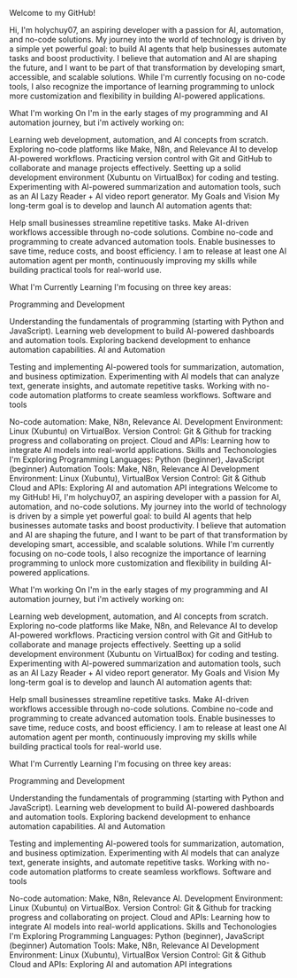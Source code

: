 Welcome to my GitHub!

Hi, I'm holychuy07, an aspiring developer with a passion for AI, automation, and no-code solutions. My journey into the world of technology is driven by a simple yet powerful goal: to build AI agents that help businesses automate tasks and boost productivity.
I believe that automation and AI are shaping the future, and I want to be part of that transformation by developing smart, accessible, and scalable solutions. While I'm currently focusing on no-code tools, I also recognize the importance of learning programming to unlock more customization and flexibility in building AI-powered applications.

What I'm working On
I'm in the early stages of my programming and AI automation journey, but i'm actively working on:

Learning web development, automation, and AI concepts from scratch.
Exploring no-code platforms like Make, N8n, and Relevance AI to develop AI-powered workflows.
Practicing version control with Git and GitHub to collaborate and manage projects effectively.
Seetting up a solid development environment (Xubuntu on VirtualBox) for coding and testing.
Experimenting with AI-powered summarization and automation tools, such as an AI Lazy Reader + AI video report generator.
My Goals and Vision
My long-term goal is to develop and launch AI automation agents that:

Help small businesses streamline repetitive tasks.
Make AI-driven workflows accessible through no-code solutions.
Combine no-code and programming to create advanced automation tools.
Enable businesses to save time, reduce costs, and boost efficiency.
I am to release at least one AI automation agent per month, continuously improving my skills while building practical tools for real-world use.

What I'm Currently Learning
I'm focusing on three key areas:

Programming and Development

Understanding the fundamentals of programming (starting with Python and JavaScript).
Learning web development to build AI-powered dashboards and automation tools.
Exploring backend development to enhance automation capabilities.
AI and Automation

Testing and implementing AI-powered tools for summarization, automation, and business optimization.
Experimenting with AI models that can analyze text, generate insights, and automate repetitive tasks.
Working with no-code automation platforms to create seamless workflows.
Software and tools

No-code automation: Make, N8n, Relevance AI.
Development Environment: Linux (Xubuntu) on VirtualBox.
Version Control: Git & Github for tracking progress and collaborating on project.
Cloud and APIs: Learning how to integrate AI models into real-world applications.
Skills and Techonologies I'm Exploring
Programming Languages: Python (beginner), JavaScript (beginner)
Automation Tools: Make, N8n, Relevance AI
Development Environment: Linux (Xubuntu), VirtualBox
Version Control: Git & Github
Cloud and APIs: Exploring AI and automation API integrations
Welcome to my GitHub!
Hi, I'm holychuy07, an aspiring developer with a passion for AI, automation, and no-code solutions. My journey into the world of technology is driven by a simple yet powerful goal: to build AI agents that help businesses automate tasks and boost productivity.
I believe that automation and AI are shaping the future, and I want to be part of that transformation by developing smart, accessible, and scalable solutions. While I'm currently focusing on no-code tools, I also recognize the importance of learning programming to unlock more customization and flexibility in building AI-powered applications.

What I'm working On
I'm in the early stages of my programming and AI automation journey, but i'm actively working on:

Learning web development, automation, and AI concepts from scratch.
Exploring no-code platforms like Make, N8n, and Relevance AI to develop AI-powered workflows.
Practicing version control with Git and GitHub to collaborate and manage projects effectively.
Seetting up a solid development environment (Xubuntu on VirtualBox) for coding and testing.
Experimenting with AI-powered summarization and automation tools, such as an AI Lazy Reader + AI video report generator.
My Goals and Vision
My long-term goal is to develop and launch AI automation agents that:

Help small businesses streamline repetitive tasks.
Make AI-driven workflows accessible through no-code solutions.
Combine no-code and programming to create advanced automation tools.
Enable businesses to save time, reduce costs, and boost efficiency.
I am to release at least one AI automation agent per month, continuously improving my skills while building practical tools for real-world use.

What I'm Currently Learning
I'm focusing on three key areas:

Programming and Development

Understanding the fundamentals of programming (starting with Python and JavaScript).
Learning web development to build AI-powered dashboards and automation tools.
Exploring backend development to enhance automation capabilities.
AI and Automation

Testing and implementing AI-powered tools for summarization, automation, and business optimization.
Experimenting with AI models that can analyze text, generate insights, and automate repetitive tasks.
Working with no-code automation platforms to create seamless workflows.
Software and tools

No-code automation: Make, N8n, Relevance AI.
Development Environment: Linux (Xubuntu) on VirtualBox.
Version Control: Git & Github for tracking progress and collaborating on project.
Cloud and APIs: Learning how to integrate AI models into real-world applications.
Skills and Techonologies I'm Exploring
Programming Languages: Python (beginner), JavaScript (beginner)
Automation Tools: Make, N8n, Relevance AI
Development Environment: Linux (Xubuntu), VirtualBox
Version Control: Git & Github
Cloud and APIs: Exploring AI and automation API integrations